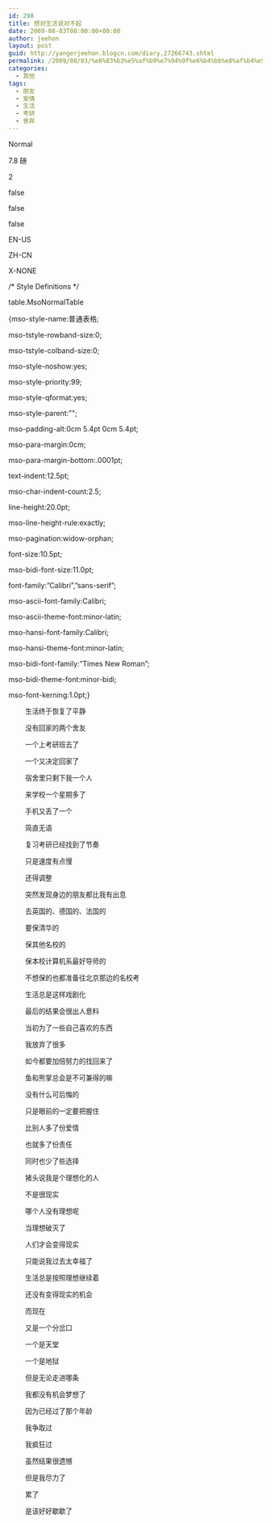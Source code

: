 ```yaml
---
id: 298
title: 想对生活说对不起
date: 2009-08-03T08:00:00+00:00
author: jeehon
layout: post
guid: http://yangerjeehon.blogcn.com/diary,27266743.shtml
permalink: /2009/08/03/%e6%83%b3%e5%af%b9%e7%94%9f%e6%b4%bb%e8%af%b4%e5%af%b9%e4%b8%8d%e8%b5%b7/
categories:
  - 其他
tags:
  - 朋友
  - 爱情
  - 生活
  - 考研
  - 舍弃
---
```

<!--[if gte mso 9]>-->

Normal
    


7.8 磅
    

    
2

false
    
false
    
false

EN-US
    
ZH-CN
    
X-NONE

<!--[if gte mso 9]>-->

<!--[if gte mso 10]>-->

/\* Style Definitions \*/
   
table.MsoNormalTable
	  
{mso-style-name:普通表格;
	  
mso-tstyle-rowband-size:0;
	  
mso-tstyle-colband-size:0;
	  
mso-style-noshow:yes;
	  
mso-style-priority:99;
	  
mso-style-qformat:yes;
	  
mso-style-parent:&#8221;";
	  
mso-padding-alt:0cm 5.4pt 0cm 5.4pt;
	  
mso-para-margin:0cm;
	  
mso-para-margin-bottom:.0001pt;
	  
text-indent:12.5pt;
	  
mso-char-indent-count:2.5;
	  
line-height:20.0pt;
	  
mso-line-height-rule:exactly;
	  
mso-pagination:widow-orphan;
	  
font-size:10.5pt;
	  
mso-bidi-font-size:11.0pt;
	  
font-family:&#8221;Calibri&#8221;,&#8221;sans-serif&#8221;;
	  
mso-ascii-font-family:Calibri;
	  
mso-ascii-theme-font:minor-latin;
	  
mso-hansi-font-family:Calibri;
	  
mso-hansi-theme-font:minor-latin;
	  
mso-bidi-font-family:&#8221;Times New Roman&#8221;;
	  
mso-bidi-theme-font:minor-bidi;
	  
mso-font-kerning:1.0pt;}

<p class="MsoNormal" style="text-indent: 25pt">
  <span style="font-size: 10pt;font-family: 宋体">生活终于恢复了平静</span><span style="font-size: 10pt" lang="EN-US"></span>
</p>

<p class="MsoNormal" style="text-indent: 25pt">
  <span style="font-size: 10pt;font-family: 宋体">没有回家的两个舍友</span><span style="font-size: 10pt" lang="EN-US"></span>
</p>

<p class="MsoNormal" style="text-indent: 25pt">
  <span style="font-size: 10pt;font-family: 宋体">一个上考研班去了</span><span style="font-size: 10pt" lang="EN-US"></span>
</p>

<p class="MsoNormal" style="text-indent: 25pt">
  <span style="font-size: 10pt;font-family: 宋体">一个又决定回家了</span><span style="font-size: 10pt" lang="EN-US"></span>
</p>

<p class="MsoNormal" style="text-indent: 25pt">
  <span style="font-size: 10pt;font-family: 宋体">宿舍里只剩下我一个人</span><span style="font-size: 10pt" lang="EN-US"></span>
</p>

<p class="MsoNormal" style="text-indent: 25pt">
  <span style="font-size: 10pt;font-family: 宋体">来学校一个星期多了</span><span style="font-size: 10pt" lang="EN-US"></span>
</p>

<p class="MsoNormal" style="text-indent: 25pt">
  <span style="font-size: 10pt;font-family: 宋体">手机又丢了一个</span><span style="font-size: 10pt" lang="EN-US"></span>
</p>

<p class="MsoNormal" style="text-indent: 25pt">
  <span style="font-size: 10pt;font-family: 宋体">简直无语</span><span style="font-size: 10pt" lang="EN-US"></span>
</p>

<p class="MsoNormal" style="text-indent: 25pt">
  <span style="font-size: 10pt;font-family: 宋体">复习考研已经找到了节奏</span><span style="font-size: 10pt" lang="EN-US"></span>
</p>

<p class="MsoNormal" style="text-indent: 25pt">
  <span style="font-size: 10pt;font-family: 宋体">只是速度有点慢</span><span style="font-size: 10pt" lang="EN-US"></span>
</p>

<p class="MsoNormal" style="text-indent: 25pt">
  <span style="font-size: 10pt;font-family: 宋体">还得调整</span><span style="font-size: 10pt" lang="EN-US"></span>
</p>

<p class="MsoNormal" style="text-indent: 25pt">
  <span style="font-size: 10pt;font-family: 宋体">突然发现身边的朋友都比我有出息</span><span style="font-size: 10pt" lang="EN-US"></span>
</p>

<p class="MsoNormal" style="text-indent: 25pt">
  <span style="font-size: 10pt;font-family: 宋体">去英国的、德国的、法国的</span><span style="font-size: 10pt" lang="EN-US"></span>
</p>

<p class="MsoNormal" style="text-indent: 25pt">
  <span style="font-size: 10pt;font-family: 宋体">要保清华的</span><span style="font-size: 10pt" lang="EN-US"></span>
</p>

<p class="MsoNormal" style="text-indent: 25pt">
  <span style="font-size: 10pt;font-family: 宋体">保其他名校的</span><span style="font-size: 10pt" lang="EN-US"></span>
</p>

<p class="MsoNormal" style="text-indent: 25pt">
  <span style="font-size: 10pt;font-family: 宋体">保本校计算机系最好导师的</span><span style="font-size: 10pt" lang="EN-US"></span>
</p>

<p class="MsoNormal" style="text-indent: 25pt">
  <span style="font-size: 10pt;font-family: 宋体">不想保的也都准备往北京那边的名校考</span><span style="font-size: 10pt" lang="EN-US"></span>
</p>

<p class="MsoNormal" style="text-indent: 25pt">
  <span style="font-size: 10pt;font-family: 宋体">生活总是这样戏剧化</span><span style="font-size: 10pt" lang="EN-US"></span>
</p>

<p class="MsoNormal" style="text-indent: 25pt">
  <span style="font-size: 10pt;font-family: 宋体">最后的结果会很出人意料</span><span style="font-size: 10pt" lang="EN-US"></span>
</p>

<p class="MsoNormal" style="text-indent: 25pt">
  <span style="font-size: 10pt;font-family: 宋体">当初为了一些自己喜欢的东西</span><span style="font-size: 10pt" lang="EN-US"></span>
</p>

<p class="MsoNormal" style="text-indent: 25pt">
  <span style="font-size: 10pt;font-family: 宋体">我放弃了很多</span><span style="font-size: 10pt" lang="EN-US"></span>
</p>

<p class="MsoNormal" style="text-indent: 25pt">
  <span style="font-size: 10pt;font-family: 宋体">如今都要加倍努力的找回来了</span><span style="font-size: 10pt" lang="EN-US"></span>
</p>

<p class="MsoNormal" style="text-indent: 25pt">
  <span style="font-size: 10pt;font-family: 宋体">鱼和熊掌总会是不可兼得的嘛</span><span style="font-size: 10pt" lang="EN-US"></span>
</p>

<p class="MsoNormal" style="text-indent: 25pt">
  <span style="font-size: 10pt;font-family: 宋体">没有什么可后悔的</span><span style="font-size: 10pt" lang="EN-US"></span>
</p>

<p class="MsoNormal" style="text-indent: 25pt">
  <span style="font-size: 10pt;font-family: 宋体">只是眼前的一定要把握住</span><span style="font-size: 10pt" lang="EN-US"></span>
</p>

<p class="MsoNormal" style="text-indent: 25pt">
  <span style="font-size: 10pt;font-family: 宋体">比别人多了份爱情</span><span style="font-size: 10pt" lang="EN-US"></span>
</p>

<p class="MsoNormal" style="text-indent: 25pt">
  <span style="font-size: 10pt;font-family: 宋体">也就多了份责任</span><span style="font-size: 10pt" lang="EN-US"></span>
</p>

<p class="MsoNormal" style="text-indent: 25pt">
  <span style="font-size: 10pt;font-family: 宋体">同时也少了些选择</span><span style="font-size: 10pt" lang="EN-US"></span>
</p>

<p class="MsoNormal" style="text-indent: 25pt">
  <span style="font-size: 10pt;font-family: 宋体">猪头说我是个理想化的人</span><span style="font-size: 10pt" lang="EN-US"></span>
</p>

<p class="MsoNormal" style="text-indent: 25pt">
  <span style="font-size: 10pt;font-family: 宋体">不是很现实</span><span style="font-size: 10pt" lang="EN-US"></span>
</p>

<p class="MsoNormal" style="text-indent: 25pt">
  <span style="font-size: 10pt;font-family: 宋体">哪个人没有理想呢</span><span style="font-size: 10pt" lang="EN-US"></span>
</p>

<p class="MsoNormal" style="text-indent: 25pt">
  <span style="font-size: 10pt;font-family: 宋体">当理想破灭了</span><span style="font-size: 10pt" lang="EN-US"></span>
</p>

<p class="MsoNormal" style="text-indent: 25pt">
  <span style="font-size: 10pt;font-family: 宋体">人们才会变得现实</span><span style="font-size: 10pt" lang="EN-US"></span>
</p>

<p class="MsoNormal" style="text-indent: 25pt">
  <span style="font-size: 10pt;font-family: 宋体">只能说我过去太幸福了</span><span style="font-size: 10pt" lang="EN-US"></span>
</p>

<p class="MsoNormal" style="text-indent: 25pt">
  <span style="font-size: 10pt;font-family: 宋体">生活总是按照理想继续着</span><span style="font-size: 10pt" lang="EN-US"></span>
</p>

<p class="MsoNormal" style="text-indent: 25pt">
  <span style="font-size: 10pt;font-family: 宋体">还没有变得现实的机会</span><span style="font-size: 10pt" lang="EN-US"></span>
</p>

<p class="MsoNormal" style="text-indent: 25pt">
  <span style="font-size: 10pt;font-family: 宋体">而现在</span><span style="font-size: 10pt" lang="EN-US"></span>
</p>

<p class="MsoNormal" style="text-indent: 25pt">
  <span style="font-size: 10pt;font-family: 宋体">又是一个分岔口</span><span style="font-size: 10pt" lang="EN-US"></span>
</p>

<p class="MsoNormal" style="text-indent: 25pt">
  <span style="font-size: 10pt;font-family: 宋体">一个是天堂</span><span style="font-size: 10pt" lang="EN-US"></span>
</p>

<p class="MsoNormal" style="text-indent: 25pt">
  <span style="font-size: 10pt;font-family: 宋体">一个是地狱</span><span style="font-size: 10pt" lang="EN-US"></span>
</p>

<p class="MsoNormal" style="text-indent: 25pt">
  <span style="font-size: 10pt;font-family: 宋体">但是无论走进哪条</span><span style="font-size: 10pt" lang="EN-US"></span>
</p>

<p class="MsoNormal" style="text-indent: 25pt">
  <span style="font-size: 10pt;font-family: 宋体">我都没有机会梦想了</span><span style="font-size: 10pt" lang="EN-US"></span>
</p>

<p class="MsoNormal" style="text-indent: 25pt">
  <span style="font-size: 10pt;font-family: 宋体">因为已经过了那个年龄</span><span style="font-size: 10pt" lang="EN-US"></span>
</p>

<p class="MsoNormal" style="text-indent: 25pt">
  <span style="font-size: 10pt;font-family: 宋体">我争取过</span><span style="font-size: 10pt" lang="EN-US"></span>
</p>

<p class="MsoNormal" style="text-indent: 25pt">
  <span style="font-size: 10pt;font-family: 宋体">我疯狂过</span><span style="font-size: 10pt" lang="EN-US"></span>
</p>

<p class="MsoNormal" style="text-indent: 25pt">
  <span style="font-size: 10pt;font-family: 宋体">虽然结果很遗憾</span><span style="font-size: 10pt" lang="EN-US"></span>
</p>

<p class="MsoNormal" style="text-indent: 25pt">
  <span style="font-size: 10pt;font-family: 宋体">但是我尽力了</span><span style="font-size: 10pt" lang="EN-US"></span>
</p>

<p class="MsoNormal" style="text-indent: 25pt">
  <span style="font-size: 10pt;font-family: 宋体">累了</span><span style="font-size: 10pt" lang="EN-US"></span>
</p>

<p class="MsoNormal" style="text-indent: 25pt">
  <span style="font-size: 10pt;font-family: 宋体">是该好好歇歇了</span><span style="font-size: 10pt" lang="EN-US"></span>
</p>